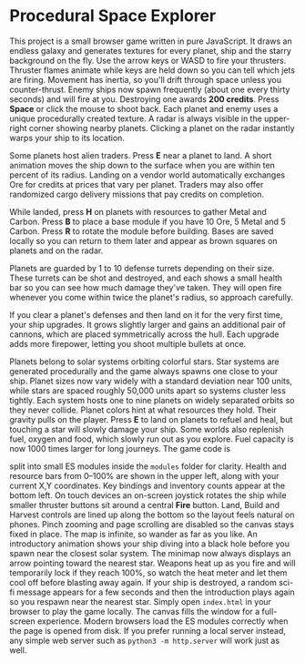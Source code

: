 # Procedural Space Explorer

This project is a small browser game written in pure JavaScript. It draws an
endless galaxy and generates textures for every planet, ship and the starry
background on the fly. Use the arrow keys or WASD to fire your thrusters.
Thruster flames animate while keys are held down so you can tell which jets are
firing. Movement has inertia, so you'll drift through space unless you
counter-thrust.
Enemy ships now spawn frequently (about one every thirty seconds) and will fire
at you. Destroying one awards **200 credits**. Press **Space** or click the
mouse to shoot back. Each planet and enemy
uses a unique procedurally created texture. A radar is always visible in the
upper-right corner showing nearby planets. Clicking a planet on the radar
instantly warps your ship to its location.

Some planets host alien traders. Press **E** near a planet to land. A short animation moves the ship down to the surface when you are within ten percent of its radius. Landing on a vendor world automatically
exchanges Ore for credits at prices that vary per planet. Traders may also
offer randomized cargo delivery missions that pay credits on completion.

While landed, press **H** on planets with resources to gather Metal and Carbon.
Press **B** to place a base module if you have 10 Ore, 5 Metal and 5 Carbon.
Press **R** to rotate the module before building. Bases are saved locally so
you can return to them later and appear as brown squares on planets and on the
radar.

Planets are guarded by 1 to 10 defense turrets depending on their size. These
turrets can be shot and destroyed, and each shows a small health bar so you can
see how much damage they've taken. They will open fire whenever you come within
twice the planet's radius, so approach carefully.

If you clear a planet's defenses and then land on it for the very first time,
your ship upgrades. It grows slightly larger and gains an additional pair of
cannons, which are placed symmetrically across the hull. Each upgrade adds more
firepower, letting you shoot multiple bullets at once.


Planets belong to solar systems orbiting colorful stars. Star systems are generated procedurally and the game always spawns one close to your ship. Planet sizes now vary widely with a standard deviation near 100 units, while stars are spaced roughly 50,000 units apart so systems cluster less tightly. Each system hosts one to nine planets on widely separated orbits so they never collide. Planet colors hint at what resources they hold. Their
gravity pulls on the player. Press **E** to land on planets to refuel and heal, but
touching a star will slowly damage your ship. Some worlds also replenish fuel,
oxygen and food, which slowly run out as you explore. Fuel capacity is now 1000
times larger for long journeys. The game code is

split into small ES modules inside the `modules` folder for clarity. Health and
resource bars from 0&ndash;100% are shown in the upper left, along with your
current X,Y coordinates. Key bindings and inventory counts appear at the bottom left.
On touch devices an on-screen joystick rotates the ship while smaller thruster buttons sit around a central **Fire** button. Land, Build and Harvest controls are lined up along the bottom so the layout feels natural on phones. Pinch zooming and page scrolling are disabled so the canvas stays fixed in place.
The map is infinite, so wander as far as you like. An
introductory animation shows your ship diving into a black hole before you spawn
near the closest solar system. The minimap now always displays an arrow pointing
toward the nearest star. Weapons heat up as you fire and will temporarily
lock if they reach 100%, so watch the heat meter and let them cool off before
blasting away again.
If your ship is destroyed, a random sci-fi message appears for a few seconds and
then the introduction plays again so you respawn near the nearest star.
Simply open `index.html` in your browser to play the game locally. The canvas
fills the window for a full-screen experience. Modern
browsers load the ES modules correctly when the page is opened from disk. If
you prefer running a local server instead, any simple web server such as
`python3 -m http.server` will work just as well.

